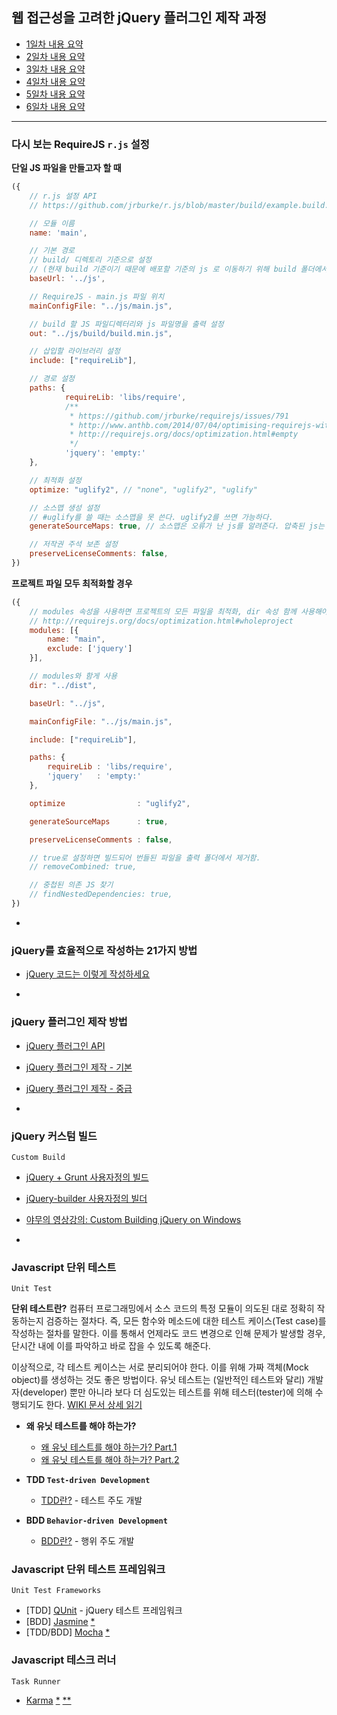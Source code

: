 ## 웹 접근성을 고려한 jQuery 플러그인 제작 과정

- [1일차 내용 요약](DOC/DAY01.md)
- [2일차 내용 요약](DOC/DAY02.md)
- [3일차 내용 요약](DOC/DAY03.md)
- [4일차 내용 요약](DOC/DAY04.md)
- [5일차 내용 요약](DOC/DAY05.md)
- [6일차 내용 요약](DOC/DAY06.md)

---

### 다시 보는 RequireJS `r.js` 설정

**단일 JS 파일을 만들고자 할 때**
```js
({
	// r.js 설정 API
	// https://github.com/jrburke/r.js/blob/master/build/example.build.js

	// 모듈 이름
	name: 'main',

	// 기본 경로
	// build/ 디렉토리 기준으로 설정
	// (현재 build 기준이기 때문에 배포할 기준의 js 로 이동하기 위해 build 폴더에서 나가서 js로 설정)
	baseUrl: '../js',

	// RequireJS - main.js 파일 위치
	mainConfigFile: "../js/main.js",

	// build 할 JS 파일디렉터리와 js 파일명을 출력 설정
	out: "../js/build/build.min.js",

	// 삽입할 라이브러리 설정
	include: ["requireLib"],

	// 경로 설정
	paths: {
			requireLib: 'libs/require',
			/**
			 * https://github.com/jrburke/requirejs/issues/791
			 * http://www.anthb.com/2014/07/04/optimising-requirejs-with-cdn-fallback
			 * http://requirejs.org/docs/optimization.html#empty
			 */
			'jquery': 'empty:'
	},

	// 최적화 설정
	optimize: "uglify2", // "none", "uglify2", "uglify"

	// 소스맵 생성 설정
	// #uglify를 쓸 때는 소스맵을 못 쓴다. uglify2를 쓰면 가능하다.
	generateSourceMaps: true, // 소스맵은 오류가 난 js를 알려준다. 압축된 js는 찾기가 어렵기 때문에 소스맵이 있어야 오류 파일의 라인을 알려준다.

	// 저작권 주석 보존 설정
	preserveLicenseComments: false,
})
```

**프로젝트 파일 모두 최적화할 경우**
```js
({
	// modules 속성을 사용하면 프로젝트의 모든 파일을 최적화, dir 속성 함께 사용해야 함.
	// http://requirejs.org/docs/optimization.html#wholeproject
	modules: [{
		name: "main",
		exclude: ['jquery']
	}],

	// modules와 함게 사용
	dir: "../dist",

	baseUrl: "../js",

	mainConfigFile: "../js/main.js",

	include: ["requireLib"],

	paths: {
		requireLib : 'libs/require',
		'jquery'   : 'empty:'
	},

	optimize                : "uglify2",

	generateSourceMaps      : true,

	preserveLicenseComments : false,

	// true로 설정하면 빌드되어 번들된 파일을 출력 폴더에서 제거함.
	// removeCombined: true,

	// 중첩된 의존 JS 찾기
	// findNestedDependencies: true,
})
```

-

### jQuery를 효율적으로 작성하는 21가지 방법
- [jQuery 코드는 이렇게 작성하세요](DOC/modules/better-writing-jquery.md)

-

### jQuery 플러그인 제작 방법
- [jQuery 플러그인 API](http://learn.jquery.com/plugins/)
- [jQuery 플러그인 제작 - 기본](DOC/making-jquery-plugin/01-plugin-basic.md)
- [jQuery 플러그인 제작 - 중급](DOC/making-jquery-plugin/01-plugin-advanced.md)

-

### jQuery 커스텀 빌드
`Custom Build`

- [jQuery + Grunt 사용자정의 빌드](https://github.com/jquery/jquery#how-to-build-your-own-jquery)
- [jQuery-builder 사용자정의 빌더](DOC/modules/jquery-builder.md)
- [야무의 영상강의: Custom Building jQuery on Windows](http://yamoo9.net/custom-building-jquery-on-windows/)

-

### Javascript 단위 테스트
`Unit Test`

**단위 테스트란?**
컴퓨터 프로그래밍에서 소스 코드의 특정 모듈이 의도된 대로 정확히 작동하는지 검증하는 절차다. 즉, 모든 함수와 메소드에 대한 테스트 케이스(Test case)를 작성하는 절차를 말한다. 이를 통해서 언제라도 코드 변경으로 인해 문제가 발생할 경우, 단시간 내에 이를 파악하고 바로 잡을 수 있도록 해준다.

이상적으로, 각 테스트 케이스는 서로 분리되어야 한다. 이를 위해 가짜 객체(Mock object)를 생성하는 것도 좋은 방법이다. 유닛 테스트는 (일반적인 테스트와 달리) 개발자(developer) 뿐만 아니라 보다 더 심도있는 테스트를 위해 테스터(tester)에 의해 수행되기도 한다. [WIKI 문서 상세 읽기](https://ko.wikipedia.org/wiki/%EC%9C%A0%EB%8B%9B_%ED%85%8C%EC%8A%A4%ED%8A%B8)

- **왜 유닛 테스트를 해야 하는가?**
	- [왜 유닛 테스트를 해야 하는가? Part.1](http://blog.powerumc.kr/264)
	- [왜 유닛 테스트를 해야 하는가? Part.2](http://blog.powerumc.kr/265)

- **TDD `Test-driven Development`**
	- [TDD란?](http://blog.powerumc.kr/220) - 테스트 주도 개발

- **BDD `Behavior-driven Development`**
	- [BDD란?](http://blog.powerumc.kr/221) - 행위 주도 개발

### Javascript 단위 테스트 프레임워크
`Unit Test Frameworks`

- [TDD] [QUnit](http://qunitjs.com/) - jQuery 테스트 프레임워크
- [BDD] [Jasmine](http://jasmine.github.io/) [*](http://blog.outsider.ne.kr/673)
- [TDD/BDD] [Mocha](http://mochajs.org/) [*](http://blog.outsider.ne.kr/770)

### Javascript 테스크 러너
`Task Runner`

- [Karma](http://karma-runner.github.io/0.12/index.html) [*](http://blog.outsider.ne.kr/1020) [**](http://www.itworld.co.kr/news/86538)
